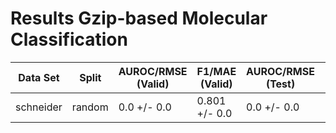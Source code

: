 # Results Gzip-based Molecular Classification
|Data Set |Split |AUROC/RMSE (Valid)|F1/MAE (Valid)|AUROC/RMSE (Test)|F1/MAE (Test)|
|---------|------|------------------|--------------|-----------------|-------------|
|schneider|random|0.0 +/- 0.0       |0.801 +/- 0.0 |0.0 +/- 0.0      |0.801 +/- 0.0|
